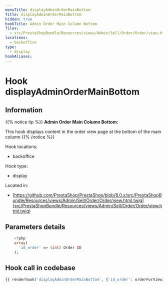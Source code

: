```yaml
---
menuTitle: displayAdminOrderMainBottom
Title: displayAdminOrderMainBottom
hidden: true
hookTitle: Admin Order Main Column Bottom
files:
  - src/PrestaShopBundle/Resources/views/Admin/Sell/Order/Order/view.html.twig
locations:
  - backoffice
type:
  - display
hookAliases:
---
```


# Hook displayAdminOrderMainBottom

## Information

{{% notice tip %}}
**Admin Order Main Column Bottom:** 

This hook displays content in the order view page at the bottom of the main column
{{% /notice %}}

Hook locations: 
  - backoffice

Hook type: 
  - display

Located in: 
  - [https://github.com/PrestaShop/PrestaShop/blob/8.0.x/src/PrestaShopBundle/Resources/views/Admin/Sell/Order/Order/view.html.twig](src/PrestaShopBundle/Resources/views/Admin/Sell/Order/Order/view.html.twig)

## Parameters details

```php
    <?php
    array(
      'id_order' => (int) Order ID
    );
```

## Hook call in codebase

```php
{{ renderhook('displayAdminOrderMainBottom', {'id_order': orderForViewing.id}) }}
```